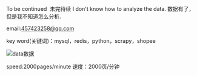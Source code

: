 
To be continued  未完待续
I don't know how to analyze the data. 数据有了，但是我不知道怎么分析.

email:457423258@qq.com

key word(关键词)：mysql，redis，python，scrapy，shopee


![data数据](https://github.com/gonglingfeng/scrapy-shopee/blob/master/table.png)

speed:2000pages/minute  速度：2000页/分钟
